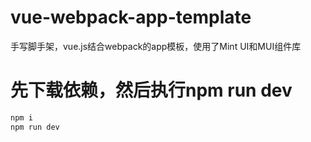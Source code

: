 # vue-webpack-app-template
手写脚手架，vue.js结合webpack的app模板，使用了Mint UI和MUI组件库

# 先下载依赖，然后执行npm run dev
```bash
npm i
npm run dev
```

